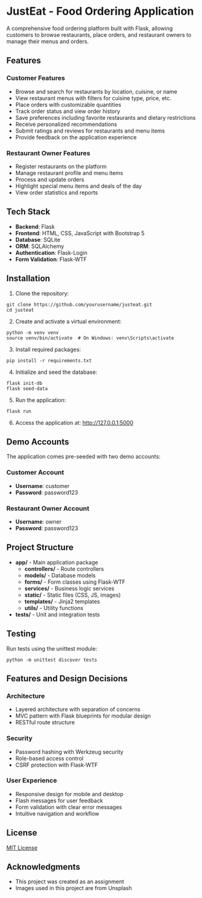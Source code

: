 # JustEat - Food Ordering Application

A comprehensive food ordering platform built with Flask, allowing customers to browse restaurants, place orders, and restaurant owners to manage their menus and orders.

## Features

### Customer Features
- Browse and search for restaurants by location, cuisine, or name
- View restaurant menus with filters for cuisine type, price, etc.
- Place orders with customizable quantities
- Track order status and view order history
- Save preferences including favorite restaurants and dietary restrictions
- Receive personalized recommendations
- Submit ratings and reviews for restaurants and menu items
- Provide feedback on the application experience

### Restaurant Owner Features
- Register restaurants on the platform
- Manage restaurant profile and menu items
- Process and update orders
- Highlight special menu items and deals of the day
- View order statistics and reports

## Tech Stack

- **Backend**: Flask
- **Frontend**: HTML, CSS, JavaScript with Bootstrap 5
- **Database**: SQLite
- **ORM**: SQLAlchemy
- **Authentication**: Flask-Login
- **Form Validation**: Flask-WTF

## Installation

1. Clone the repository:
```
git clone https://github.com/yourusername/justeat.git
cd justeat
```

2. Create and activate a virtual environment:
```
python -m venv venv
source venv/bin/activate  # On Windows: venv\Scripts\activate
```

3. Install required packages:
```
pip install -r requirements.txt
```

4. Initialize and seed the database:
```
flask init-db
flask seed-data
```

5. Run the application:
```
flask run
```

6. Access the application at: http://127.0.0.1:5000

## Demo Accounts

The application comes pre-seeded with two demo accounts:

### Customer Account
- **Username**: customer
- **Password**: password123

### Restaurant Owner Account
- **Username**: owner
- **Password**: password123

## Project Structure

- **app/** - Main application package
  - **controllers/** - Route controllers
  - **models/** - Database models
  - **forms/** - Form classes using Flask-WTF
  - **services/** - Business logic services
  - **static/** - Static files (CSS, JS, images)
  - **templates/** - Jinja2 templates
  - **utils/** - Utility functions
- **tests/** - Unit and integration tests

## Testing

Run tests using the unittest module:
```
python -m unittest discover tests
```

## Features and Design Decisions

### Architecture
- Layered architecture with separation of concerns
- MVC pattern with Flask blueprints for modular design
- RESTful route structure

### Security
- Password hashing with Werkzeug security
- Role-based access control
- CSRF protection with Flask-WTF

### User Experience
- Responsive design for mobile and desktop
- Flash messages for user feedback
- Form validation with clear error messages
- Intuitive navigation and workflow

## License

[MIT License](LICENSE)

## Acknowledgments

- This project was created as an assignment
- Images used in this project are from Unsplash
